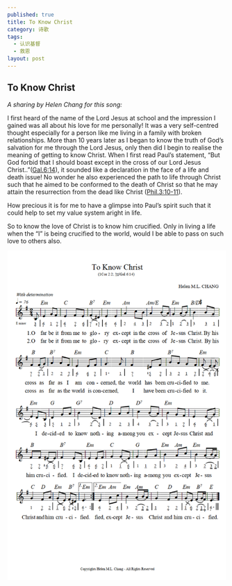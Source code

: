 ```yaml
---
published: true
title: To Know Christ
category: 诗歌
tags:
  - 认识基督
  - 救恩
layout: post
---
```


## To Know Christ

*A sharing by Helen Chang for this song:*

I first heard of the name of the Lord Jesus at school and the impression I gained was all about his love for me personally! It was a very self-centred thought especially for a person like me living in a family with broken relationships. More than 10 years later as I began to know the truth of God’s salvation for me through the Lord Jesus, only then did I begin to realise the meaning of getting to know Christ. When I first read Paul’s statement, “But God forbid that I should boast except in the cross of our Lord Jesus Christ..”([Gal.6:14](https://biblia.com/bible/esv/Gal.6.14)), it sounded like a declaration in the face of a life and death issue! No wonder he also experienced the path to life through Christ such that he aimed to be conformed to the death of Christ so that he may attain the resurrection from the dead like Christ ([Phil.3:10-11](https://biblia.com/bible/esv/Phil.3.10-11)). 

How precious it is for me to have a glimpse into Paul’s spirit such that it could help to set my value system aright in life. 

So to know the love of Christ is to know him crucified. Only in living a life when the “I” is being crucified to the world, would I be able to pass on such love to others also.

![R0300](R0300.png)